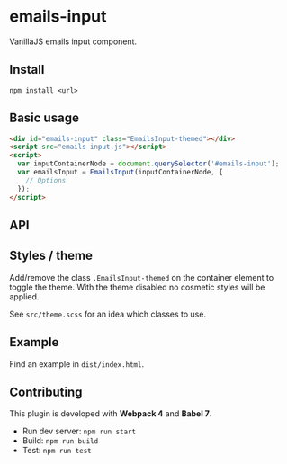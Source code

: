 # emails-input

VanillaJS emails input component.

## Install

`npm install <url>`

## Basic usage

```html
<div id="emails-input" class="EmailsInput-themed"></div>
<script src="emails-input.js"></script>
<script>
  var inputContainerNode = document.querySelector('#emails-input');
  var emailsInput = EmailsInput(inputContainerNode, { 
    // Options
  });
</script>
```

## API



## Styles / theme

Add/remove the class `.EmailsInput-themed` on the container element to toggle the theme. With the theme disabled no cosmetic styles will be applied.

See `src/theme.scss` for an idea which classes to use.

## Example

Find an example in `dist/index.html`.

## Contributing

This plugin is developed with **Webpack 4** and **Babel 7**.

- Run dev server: `npm run start`
- Build: `npm run build`
- Test: `npm run test`
